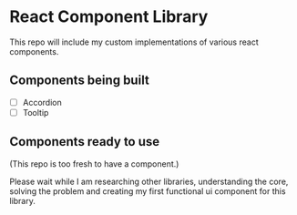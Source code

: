 # React Component Library
This repo will include my custom implementations of various react components.

## Components being built
- [ ] Accordion
- [ ] Tooltip

## Components ready to use
(This repo is too fresh to have a component.)

Please wait while I am researching other libraries, understanding the core, solving the problem and creating my first functional ui component for this library.
